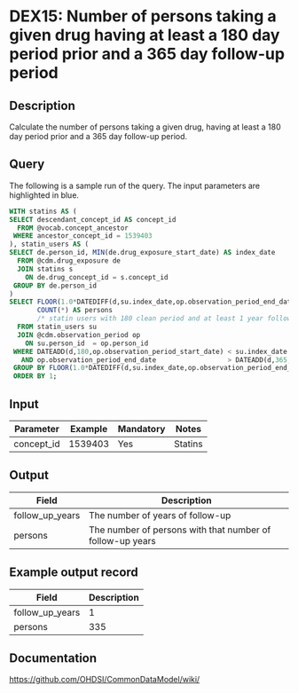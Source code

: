 <!---
Group:drug exposure
Name:DEX15 Number of persons taking a given drug having at least a 180 day period prior and a 365 day follow-up period
Author:Patrick Ryan
CDM Version: 5.3
-->

# DEX15: Number of persons taking a given drug having at least a 180 day period prior and a 365 day follow-up period

## Description
Calculate the number of persons taking a given drug, having at least a 180 day period prior and a 365 day follow-up period.

## Query
The following is a sample run of the query. The input parameters are highlighted in  blue.

```sql
WITH statins AS (
SELECT descendant_concept_id AS concept_id
  FROM @vocab.concept_ancestor
 WHERE ancestor_concept_id = 1539403
), statin_users AS (
SELECT de.person_id, MIN(de.drug_exposure_start_date) AS index_date
  FROM @cdm.drug_exposure de
  JOIN statins s
    ON de.drug_concept_id = s.concept_id
 GROUP BY de.person_id
)    
SELECT FLOOR(1.0*DATEDIFF(d,su.index_date,op.observation_period_end_date)/365) AS follow_up_years,
       COUNT(*) AS persons
       /* statin users with 180 clean period and at least 1 year follow up period */
  FROM statin_users su
  JOIN @cdm.observation_period op
    ON su.person_id  = op.person_id
 WHERE DATEADD(d,180,op.observation_period_start_date) < su.index_date
   AND op.observation_period_end_date                  > DATEADD(d,365,su.index_date)
 GROUP BY FLOOR(1.0*DATEDIFF(d,su.index_date,op.observation_period_end_date)/365)
 ORDER BY 1;
```

## Input

|  Parameter |  Example |  Mandatory |  Notes |
| --- | --- | --- | --- |
| concept_id | 1539403 | Yes | Statins |

## Output

|  Field |  Description |
| --- | --- |
| follow_up_years | The number of years of follow-up |
| persons | The number of persons with that number of follow-up years |

## Example output record

|  Field |  Description |
| --- | --- |
| follow_up_years | 1 |
| persons | 335 |

## Documentation
https://github.com/OHDSI/CommonDataModel/wiki/
